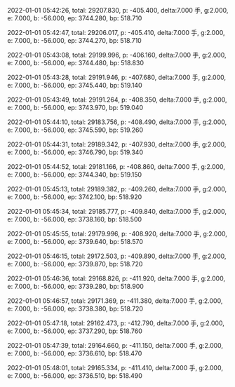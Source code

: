 2022-01-01 05:42:26, total: 29207.830, p: -405.400, delta:7.000 手, g:2.000, e: 7.000, b: -56.000, ep: 3744.280, bp: 518.710

2022-01-01 05:42:47, total: 29206.017, p: -405.410, delta:7.000 手, g:2.000, e: 7.000, b: -56.000, ep: 3744.270, bp: 518.710

2022-01-01 05:43:08, total: 29199.996, p: -406.160, delta:7.000 手, g:2.000, e: 7.000, b: -56.000, ep: 3744.480, bp: 518.830

2022-01-01 05:43:28, total: 29191.946, p: -407.680, delta:7.000 手, g:2.000, e: 7.000, b: -56.000, ep: 3745.440, bp: 519.140

2022-01-01 05:43:49, total: 29191.264, p: -408.350, delta:7.000 手, g:2.000, e: 7.000, b: -56.000, ep: 3743.970, bp: 519.040

2022-01-01 05:44:10, total: 29183.756, p: -408.490, delta:7.000 手, g:2.000, e: 7.000, b: -56.000, ep: 3745.590, bp: 519.260

2022-01-01 05:44:31, total: 29189.342, p: -407.930, delta:7.000 手, g:2.000, e: 7.000, b: -56.000, ep: 3746.790, bp: 519.340

2022-01-01 05:44:52, total: 29181.166, p: -408.860, delta:7.000 手, g:2.000, e: 7.000, b: -56.000, ep: 3744.340, bp: 519.150

2022-01-01 05:45:13, total: 29189.382, p: -409.260, delta:7.000 手, g:2.000, e: 7.000, b: -56.000, ep: 3742.100, bp: 518.920

2022-01-01 05:45:34, total: 29185.777, p: -409.840, delta:7.000 手, g:2.000, e: 7.000, b: -56.000, ep: 3738.160, bp: 518.500

2022-01-01 05:45:55, total: 29179.996, p: -408.920, delta:7.000 手, g:2.000, e: 7.000, b: -56.000, ep: 3739.640, bp: 518.570

2022-01-01 05:46:15, total: 29172.503, p: -409.890, delta:7.000 手, g:2.000, e: 7.000, b: -56.000, ep: 3739.870, bp: 518.720

2022-01-01 05:46:36, total: 29168.826, p: -411.920, delta:7.000 手, g:2.000, e: 7.000, b: -56.000, ep: 3739.280, bp: 518.900

2022-01-01 05:46:57, total: 29171.369, p: -411.380, delta:7.000 手, g:2.000, e: 7.000, b: -56.000, ep: 3738.380, bp: 518.720

2022-01-01 05:47:18, total: 29162.473, p: -412.790, delta:7.000 手, g:2.000, e: 7.000, b: -56.000, ep: 3737.290, bp: 518.760

2022-01-01 05:47:39, total: 29164.660, p: -411.150, delta:7.000 手, g:2.000, e: 7.000, b: -56.000, ep: 3736.610, bp: 518.470

2022-01-01 05:48:01, total: 29165.334, p: -411.410, delta:7.000 手, g:2.000, e: 7.000, b: -56.000, ep: 3736.510, bp: 518.490